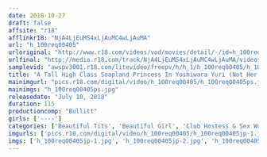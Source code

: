 ```yaml
---
date: 2018-10-27
draft: false
affsite: "r18"
afflinkr18: "NjA4LjEuMS4xLjAuMC4wLjAuMA"
url: "h_100req00405"
urloriginal: "http://www.r18.com/videos/vod/movies/detail/-/id=h_100req00405"
urlfinal: "http://media.r18.com/track/NjA4LjEuMS4xLjAuMC4wLjAuMA/videos/vod/movies/detail/-/id=h_100req00405"
samplevid: "awspv3001.r18.com/litevideo/freepv/h/h_1/h_100req00405/h_100req00405_dmb_w.mp4"
title: "A Tall High Class Soapland Princess In Yoshiwara Yuri (Not Her Real Name, 24 Years Old) Enjoy Her Services At The Club, And Take Her Out For A Date"
mainimgurl: "pics.r18.com/digital/video/h_100req00405/h_100req00405ps.jpg"
mainimgs: "h_100req00405ps.jpg"
releasedate: "July 10, 2018"
duration: 115
productioncomp: "Bullitt"
girls: ['----']
categories: ['Beautiful Tits', 'Beautiful Girl', 'Club Hostess & Sex Worker', 'Slender', 'Variety', 'Documentary', 'Lotion', 'Hi-Def']
imgurls: ['pics.r18.com/digital/video/h_100req00405/h_100req00405jp-1.jpg', 'pics.r18.com/digital/video/h_100req00405/h_100req00405jp-2.jpg', 'pics.r18.com/digital/video/h_100req00405/h_100req00405jp-3.jpg', 'pics.r18.com/digital/video/h_100req00405/h_100req00405jp-4.jpg', 'pics.r18.com/digital/video/h_100req00405/h_100req00405jp-5.jpg', 'pics.r18.com/digital/video/h_100req00405/h_100req00405jp-6.jpg', 'pics.r18.com/digital/video/h_100req00405/h_100req00405jp-7.jpg', 'pics.r18.com/digital/video/h_100req00405/h_100req00405jp-8.jpg', 'pics.r18.com/digital/video/h_100req00405/h_100req00405jp-9.jpg', 'pics.r18.com/digital/video/h_100req00405/h_100req00405jp-10.jpg', 'pics.r18.com/digital/video/h_100req00405/h_100req00405jp-11.jpg', 'pics.r18.com/digital/video/h_100req00405/h_100req00405jp-12.jpg', 'pics.r18.com/digital/video/h_100req00405/h_100req00405jp-13.jpg', 'pics.r18.com/digital/video/h_100req00405/h_100req00405jp-14.jpg', 'pics.r18.com/digital/video/h_100req00405/h_100req00405jp-15.jpg', 'pics.r18.com/digital/video/h_100req00405/h_100req00405jp-16.jpg', 'pics.r18.com/digital/video/h_100req00405/h_100req00405jp-17.jpg', 'pics.r18.com/digital/video/h_100req00405/h_100req00405jp-18.jpg', 'pics.r18.com/digital/video/h_100req00405/h_100req00405jp-19.jpg', 'pics.r18.com/digital/video/h_100req00405/h_100req00405jp-20.jpg']
imgs: ['h_100req00405jp-1.jpg', 'h_100req00405jp-2.jpg', 'h_100req00405jp-3.jpg', 'h_100req00405jp-4.jpg', 'h_100req00405jp-5.jpg', 'h_100req00405jp-6.jpg', 'h_100req00405jp-7.jpg', 'h_100req00405jp-8.jpg', 'h_100req00405jp-9.jpg', 'h_100req00405jp-10.jpg', 'h_100req00405jp-11.jpg', 'h_100req00405jp-12.jpg', 'h_100req00405jp-13.jpg', 'h_100req00405jp-14.jpg', 'h_100req00405jp-15.jpg', 'h_100req00405jp-16.jpg', 'h_100req00405jp-17.jpg', 'h_100req00405jp-18.jpg', 'h_100req00405jp-19.jpg', 'h_100req00405jp-20.jpg']
---
```

